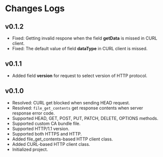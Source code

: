 # Changes Logs

## v0.1.2

- Fixed: Getting invalid respone when the field **getData** is missed in CURL
client. 
- Fixed: The default value of field **dataType** in CURL client is missed. 

## v0.1.1

- Added field **version** for request to select version of HTTP protocol.

## v0.1.0

- Resolved: CURL get blocked when sending HEAD request.
- Resolved: `file_get_contents` get response contents when server response error code.
- Supported HEAD, GET, POST, PUT, PATCH, DELETE, OPTIONS methods.
- Supported custom CA bundle file.
- Supported HTTP/1.1 version.
- Supported both HTTPS and HTTP.
- Added file\_get\_contents-based HTTP client class.
- Added CURL-based HTTP client class.
- Initialized project.
